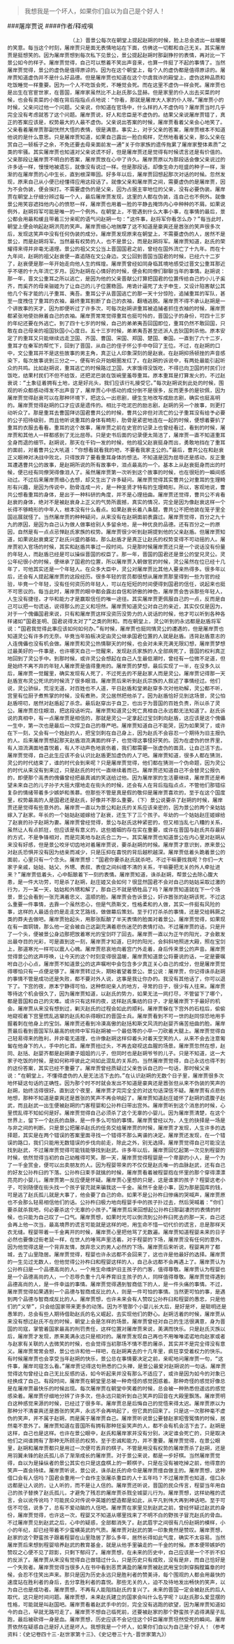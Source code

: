 > 我想我是一个坏人，如果你们自以为自己是个好人！

###屠岸贾说
####作者/释戒嗔

						（上）晋景公每次在朝堂上提起赵朔的时候，脸上总会透出一丝暖暖的笑意。每当这个时刻，屠岸贾只是面无表情地站在下面，仿佛这一切都和自己无关。其实屠岸贾是挺想笑的。因为屠岸贾想到每次私下见景公，景公提起赵朔时那副狰狞的表情，再对比一下景公如今的样子。屠岸贾觉得，自己可以憋着不笑出声音来，也算一件挺了不起的事情了。当然屠岸贾觉得，景公的虚伪是值得原谅的。因为在这个朝堂上，每个人的虚伪都是值得原谅的。屠岸贾知道虚伪并不是什么好品德。但是屠岸贾也知道在这个尔虞我诈的殿堂上，虚伪这种品质和吃饭睡觉一样重要。因为一个人不吃饭会死，不睡觉会死。而在这里不虚伪一样会死。屠岸贾也是出生在官宦世家，在晋国，屠岸家虽然比不上赵氏那么显赫。但是家里的仆人出去买菜的时候，也会有卖菜的小贩在背后指指点点地说：“你看，那就是屠岸大人家的仆人呀。”屠岸贾小的时候，父亲问过他一个问题。父亲说，你知道在官场中，什么样的人不虚伪吗？屠岸贾当时几乎完全没有考虑就答了这个问题。屠岸贾说，好人和忠臣是不虚伪的。结果父亲说屠岸贾错了，真正的答案应该是，权势最大的人最不虚伪。父亲说出答案的时候，屠岸贾看着父亲会心地笑了。父亲看着屠岸贾那副恍然大悟的表情，很是满意。事实上，对于父亲的答案，屠岸贾根本不知道他说的是什么意思。只是屠岸贾知道，如果自己露出一脸白痴样，茫然地看着父亲，那么父亲在赏自己一顿板子之余，不免还要去母亲面前发一通“关于你家族的遗传拖累了屠岸家整体素质”之类的牢骚。其实屠岸贾也知道对父亲说谎不好，但是屠岸贾还是觉得有时候谎言还是有价值的。父亲那段让屠岸贾不明白的答案，屠岸贾放在心中了许久。屠岸贾原以为那段话会像父亲说过的许多话一样，慢慢地被遗忘，就像没有说过一样。但是那段话，却像生命力旺盛的种子一样，渐渐的在屠岸贾的心中生长，直到根深蒂固。好多年以后，屠岸贾回想起那次对话的时候。忽然发现，原来自己从小便已经懂得应用这段话了。就像父亲和屠岸贾之间，需要虚伪的是屠岸贾，因为不会伪装，便会挨打。不需要虚伪的是父亲，因为占据主宰地位的父亲，没有必要伪装。屠岸贾在朝堂上仔细分辨过每一个人，最后屠岸贾发现，这里的人都在伪装，连自己也不例外。就像景公用笑容遮挡他内心的愤怒一样，屠岸贾也用着一脸的平静去掩饰内心中种种的不屑。如果说例外，赵朔将军可能是唯一的一个例外。在朝堂上，不管遇到什么大事小事，在事情的最后，景公都会用最和缓且带着三分亲昵的语气问赵朔一句：“这件事，赵将军你看怎么办？”每当此时，朝堂上便会响起赵朔洪亮的笑声。屠岸贾细心地揣摩了这不知道是豪爽还是嚣张的笑声很多次后，发现这笑声中没有任何伪装的成分。屠岸贾发现原来在朝堂上，不需要虚伪的人，居然不是景公，而是赵朔将军。当然最有权势的人，也不是景公，而是赵朔将军。屠岸贾知道，赵氏的荣耀得来得并非毫无道理。景公的祖父文公当上晋国国君之前，曾经在国外流亡了十九年。而在十九年间，赵朔的祖父赵衰便一直追随在文公身边。文公回到晋国当国君的时候，已经六十二岁了，赵衰便是那一年开始走向他人生的辉煌。屠岸贾曾经如同身临其境地感受过晋文公重耳那近乎不堪的十九年流亡岁月。因为赵朔在心情好的时候，便会和同僚们聊聊当年的事情。赵朔说：那一年，晋文公重耳之所以逃亡，是因为他的父亲晋献公打算把国君的位置传给自己的小儿子奚齐，而奚齐的母亲骊姬为了让自己的儿子位置稳固。用诡计逼死了太子申生，又设计陷害献公其他几个有才能的儿子重耳、夷吾。重耳公子从晋国逃亡的那一天十分惊险，追捕重耳的军队，甚至一度拽住了重耳的衣袖，最终重耳割断了自己的衣袖，翻墙逃脱。屠岸贾不得不承认赵朔是一个讲故事的天才，因为即便听过了许多次，可每次赵朔讲重耳被追捕者抓住衣袖的时候，屠岸贾都紧张地使劲揪着自己的衣袖。屠岸贾常常觉得重耳也挺可怜的，晋国公子的身份，可四十三岁的年纪还要在外逃亡。到了四十七岁的时候，自己的弟弟夷吾回国即位，重耳仍然不敢回国，只敢在自己母亲的祖国狄国小心度日。五十三岁时候，弟弟夷吾甚至还派人去狄国刺杀他。原本安定了的重耳又只能继续远走卫国、齐国、曹国、宋国、郑国、楚国、秦国。一直到了六十二岁，重耳才在秦军的帮忙下，回到了晋国，从自己的侄子怀公手中夺回了王位。不过，在赵朔的口中，文公重耳并不是这些故事的男主角，真正让人印象深刻的是赵衰。在赵朔抑扬顿挫的声音感染下，每次故事说到三分之一，便有听众开始眼圈发红了。在赵朔的诉说中，有两处最能引起听众的共鸣。比如赵朔说，重耳逃亡的时候路过卫国，大家饿得没饭吃，不得已向卫国的村民们讨饭吃，结果村民们不但不给饭，还把泥巴装在饭碗里羞辱重耳。原本重耳是打算发火的，不过赵衰说：“土象征着拥有土地，这是好兆头，我们应该行礼接受它。”每次赵朔说到此处的时候，围观的听众都感动得发不出声音了，屠岸贾心中感动的成分倒不是很多，反而更多的是钦佩，因为屠岸贾觉得赵衰可以在那种环境下，把这么一出悲剧，硬生生地改写成励志剧，确实也挺高明的。屠岸贾觉得赵朔的口才应该是遗传的。相比于吃泥巴的励志剧，赵朔的另一个故事，则更打动听众了。那是重耳去曹国拜访国君曹共公的时候，曹共公非但对流亡的公子重耳没有给予必要的公子招待级别，而且他听说重耳的身体有畸形，肋骨是紧密地连在一起的时候，便想着要扒了重耳的衣服去看看。重耳的这个故事，屠岸贾之前在史官的记录上也曾经看过，看到的时候，屠岸贾和其他人一样都感到了无比屈辱。只是史书后面的记录便太简洁了，屠岸贾一直不知道重耳全身而退的细节。赵朔说，那天在千钧一发的时候，他的祖父赵衰挺身而出，勇敢地挡在了重耳的面前，对着曹共公大吼道：“你想看就看我的吧，不要看我家主公的。”最后，曹共公在和赵衰正义眼神对决战中败北，只得放弃了要看重耳身体的想法。不知道是因为屈辱还是感动，反正重耳遭遇曹共公的故事，是赵朔所说的所有故事中，泪点最高的一个。基本上从赵衰挺身而出的时候，便已经有同僚哭得像泪人了。虽然屠岸贾第一次听到这个故事的时候，也在很短的一瞬间感动过。不过后来屠岸贾细心去想，却又生出了许多疑问。屠岸贾觉得其实曹共公对重耳的生理畸形有兴趣，是因为传说中，肋骨连成一片，是一种圣贤才特有的生理畸形。所以，客观地说，曹共公想看重耳的身体，是出于一种科研的角度，并不是心理扭曲。屠岸贾还觉得，曹共公不肯看赵衰的身体，绝对不是被赵衰身上正义的气势所震撼，真实的情况，完全是因为像赵衰这样一个长得不够畸形的中年人，根本没有什么看点。如果赵衰长着八条腿，曹共公不把他装在笼子里全国巡展就怪了。当然屠岸贾的种种疑问，从来没有在赵朔面前表露过。屠岸贾觉得，百分之九十九的原因，是因为自己认为做人做事给别人多留余地，是一种优良的品德。还有百分之一的原因，自然是有一点点忌惮赵氏家族的权势。屠岸贾很少听到赵朔提到他的父亲赵盾。但屠岸贾知道，如果说赵衰奠定了赵氏兴盛的基础，那么赵盾才是真正让赵氏的权势变得不可动摇的人。屠岸贾初入官场的时候，其实和赵盾共事过一段时间。只是那时候屠岸贾还只是一个说话没有份量的年轻人，而赵盾已经是可以操纵晋国的权臣了。那一年，晋国的国君还是景公的堂兄灵公。灵公年纪很小的时候，便继承了国君的位置，所以屠岸贾入朝做官的时候，灵公虽然在位已经十几年了，可他其实还是一个年轻人。在众多大臣中，灵公对屠岸贾比其他人要亲热得多。很多年以后，还会有人提起屠岸贾的这段经历。很多年轻的官员都很想从屠岸贾那里得到一些为官的经验，毕竟一个年轻，没有任何资历的年轻人，可以在短短的时间便得到国君的信任，说起来也挺不可思议的。每当此时，屠岸贾的眼中都会露出自信和骄傲的神色，屠岸贾会告诉那些年轻人，人生没有捷径，才华和能力才是赢取信任的唯一途径。其实屠岸贾更佩服自己的一点，反而是自己可以把一句谎话，说得那么的正义和坦然。屠岸贾知道灵公对自己的亲近，其实仅仅是因为，对于一个傀儡国君来说，只有和屠岸贾这样没资历没势力的人说话的时候，他才可以听到各种各样诸如“国君圣明、国君说得太对了”之类的附和。而在朝堂上，灵公听到的永远都是赵盾将军说：“国君我觉得此事应该如何如何办。”有时候，屠岸贾也挺同情灵公的遭遇的，但是屠岸贾也知道灵公有许多的无奈。毕竟当年拍板决定由灵公继承国君位置的人就是赵盾。违背赵盾意志的人连傀儡也没有机会做。屠岸贾和灵公热情聊天的时候，也会对未来充满无限幻想，屠岸贾梦想过最美好的一件事是，也许哪天自己一觉醒来，发现赵氏家族的人全部病死了，晋国的权利真正地回到了灵公手中。到那时候，或许灵公会想起在自己人生最低潮时，曾经有一位微不足道，但是始终不离不弃的年轻人屠岸贾是值得重用的。屠岸贾的梦想，最后实现了一半，在没多久以后，屠岸贾一觉醒里，确实发现有人死了，不过死去的不是赵家人而是灵公。屠岸贾记得那一天赵盾宣布灵公死讯的时候流了很多眼泪。屠岸贾后来听到赵氏宗族的人叙述了事情经过。他们说，灵公骄纵，荒淫无道，对百姓也不人道，平日赵盾和堂弟赵穿多次对他劝解，灵公都不听，宫里有位厨子煮熊掌的时候，没有煮熟，灵公居然把他杀了。因为赵盾恰好见到这场景，灵公怕赵盾唠叨，居然对赵盾起了杀念。最后赵穿出于自卫，也出于为晋国的百姓负责，所以杀了灵公。屠岸贾忍住眼泪，把这段话听完。屠岸贾知道灵公死亡真相自己永远都无法知道了。赵氏诉说的真相中，有一点屠岸贾是相信的，那就是灵公一定拿起过宝剑刺向赵盾，这应该是这个傀儡一生中，第一次也是最后一次捍卫自己的尊严吧。屠岸贾知道自己不能哭，因为如果哭了，或许在下一刻，又会有一个姓赵的人，把宝剑刺在自己身上，因为赵氏不会容忍一个期待为旧主报仇的人。后来屠岸贾想起那天赵盾泪流满面的样子，也觉得这事怪好笑的。因为在虚伪的世界里，有人泪流满面地喜悦着，有人不动声色地哀伤着，我们都需要一张虚伪的面具，让自己活下去。屠岸贾觉得，自己此生应该不会认识比赵盾更加虚伪的人了吧。屠岸贾知道，很多人都在猜测，灵公的时代结束了，谁的时代会到来呢？只是屠岸贾觉得，他们都在猜测一个伪命题，因为灵公的时代从来没有到来过，只是赵氏的时代一直继续着而已。屠岸贾还知道自己不会替灵公报仇的，即便那个高贵的傀儡曾经把最真诚的笑送给过他。因为屠岸家的生活要继续，屠岸贾还是希望未来自己的儿子孙子大摇大摆地走在街头的时候，还会有人在背后指指点点，不管他们那错综复杂的情绪带着多少嫉妒和羡慕。但那些不管是真是假的敬仰是屠岸贾喜欢的，至于在这个国度里，权势最高的人是国君还是赵氏，好像并不那么重要。（下）景公说要杀了赵朔的时候，屠岸贾还是觉得有些意外的。屠岸贾一直以为景公和赵氏的关系应该亲密的，因为景公的两个亲姑姑嫁入了赵家。年长的一个姑姑赵姬嫁给了赵衰，还生下了三个孩子。年幼的一个姑姑赵庄姬嫁给了赵衰的孙子赵朔为妻。屠岸贾曾经觉得，景公与赵氏这种紧密的，但又相当乱七八糟的关系，虽然让人有点抓狂，但应该是有意义的，这些婚姻的存在实在重要，或许在晋国与赵氏共存最好的方式，不是争锋相对，而是完美地与赵氏合二为一。其实屠岸贾也知道景公在内心里对赵朔从来没有好感，但是景公咬牙切齿地对着屠岸贾说，要杀赵朔的时候。屠岸贾才意识到，原来景公对赵氏恐惧并没有因为结亲而减少，只是压抑在喜悦的背后越积越深。屠岸贾低着头跪着景公的面前，心里只有一个念头。屠岸贾想：“国君你要杀赵氏就杀吧，不过干嘛要找我呢？你们一大家子亲戚，姑姑、姑父、外甥、表叔、表侄之间纠缠不清的关系，干嘛要把无关的外人牵扯进来？”屠岸贾低着头，心中酝酿着下一刻的表情。屠岸贾知道，诛杀赵朔，帮景公去除心腹大患，是一件大功劳，可是杀了赵朔，赵庄姬又会如何？很显然国君不会对自己的姑姑采取过激的行为，万一某一天，姑姑和外甥和解了，那自己不就是牺牲品了吗？屠岸贾知道就在下一个场景，景公会看到一张充满着忠义、温顺的脸。屠岸贾会告诉景公，奸诈嚣张的赵朔该死，不过这么重要一件事情，去靠一个虽然忠心，但是气质斯文，性格柔和的人做，其实一件挺有风险的事，这样的人最适合的是走走文艺路线，做做幕后策划。至于打打杀杀的事情，还是交给韩厥之类的莽夫去做吧。屠岸贾抬起头，用那张酝酿了半天表情的脸面对着景公。屠岸贾觉得，如果现在有一面铜镜，那么他一定会被自己这副充满着悲伤迷茫的表情打动。不过屠岸贾的话，只是开了一个头，便被景公身边那把放着寒光的宝剑吓了回去。屠岸贾一直以为正午的阳光，才会散发出最夺目的光彩，可是直到这一刻，屠岸贾才知道，巳时的阳光，会斜斜地照进大殿，照在宝剑上，那道寒光一样可以震人心魄。屠岸贾悲哀地向着宫门外走着，身后传来景公的声音。屠岸贾觉得景公的这声呼唤，让今天的这个时刻变得很温暖，屠岸贾知道景公将要说的话，一定是要嘱咐自己小心点，屠岸贾不知道景公的这声嘱咐中会包含多少真正关心自己的成分，但是屠岸贾觉得哪怕只有一点便足够了。屠岸贾转过头，期盼着望着景公。景公说：屠岸贾，你记得诛杀赵朔的事情不管是成功还是失败，都不要对外人说，这事是我让你办的。我没有其他话了，你可以退下了。下宫的夜，原本宁静得可怕，这种祭祀亲人的地方，寻常的日子，很少有人往来。屠岸贾等待这个机会很久了，因为屠岸贾知道，以赵氏的势力，如果无法一网打尽，不管留下了哪个，都是晋国和自己的灾难。或许只有这样的夜，这样赵氏集结的日子，才是屠岸贾下手最好的机会。屠岸贾从来没有想到过，剿灭赵氏的过程会如此的顺利。屠岸贾躲在下宫外的石柱后，偷偷地窥视着下宫里慌乱逃窜的赵氏和杀得眼红的晋国士兵。屠岸贾看到不可一世的赵同惊恐地用手握着刺在他身上的宝剑。屠岸贾还看到冷漠高傲的赵括和斯文风流的赵婴齐痛苦扭曲的脸。屠岸贾最后看到晋国军队最高的统帅中军将赵朔被一个最低等的小卒一刀砍着大腿上。屠岸贾觉得自己轻易得来的胜利，并非毫无道理，也许像赵朔这样仰着头对着天空笑的人，从来不会去注意匍匐在他身下的人，手中的匕首。屠岸贾扭过头，不再去窥视这血腥的场景。屠岸贾忽然在想，赵同、赵括、赵婴齐都是赵朔妻子姐姐的儿子，但同时也是赵朔爷爷的儿子。只是不知道，这一大家子吃饭的时候，是如何称呼彼此之间如此混乱的关系的。当然屠岸贾觉得，自己永远也得不到的这份答案，其实已经不重要了。屠岸贾曾经质疑过父亲告诉自己的一句话，那时候父亲说：“在朝堂上，不懂得虚伪的人是无法活下去的。”在认识赵朔的无数个日子里，屠岸贾很多次地怀疑这句话的正确性。因为那个时不时就会发出不知道是豪爽还是嚣张但从来不伪装的笑声的赵朔，始终活得很好。直到这个夜里，屠岸贾才完完全全的对这句话深信不疑。屠岸贾有点悲伤地想，那种不知道是豪爽还是嚣张的笑声不再会响起了。屠岸贾知道赵庄姬怀了赵朔的遗腹子赵武，而且赵武一出生便被赵朔的门客程婴和公孙杵臼带出宫外。屠岸贾听到这个消息的时候，心里慌乱得不知如何是好。屠岸贾觉得自己必须杀了这个无辜的小婴儿。因为屠岸贾清楚，在这个世界上，留下一个赵氏的血脉，是一件多么可怕的事情。屠岸贾曾经以为，人生的抉择是一场是与非之间的判断。只是景公把屠杀赵氏的任务交给屠岸贾的时候，屠岸贾才发现，人生许多的选择题，其实是在两个错误的答案里面寻找一个错得不那么离谱的决定。屠岸贾还发现，在一个错误的路口，我们只能用无数错误的步伐向前走，除此之外，别无选择。屠岸贾觉得自己可能没法找到赵武，不过屠岸贾觉得可能钱能够找到赵武。许多年以后，屠岸贾回忆起第一次见到程婴的时候，依然觉得当初的自己幼稚得可笑。那一天，屠岸贾觉得程婴是一个卑鄙的小人，是一个为了一千金赏金，便可以出卖朋友的人。因为程婴带来的不仅仅是赵氏唯一的血脉赵武，还有自己的好友公孙杵臼的下落。公孙杵臼束手就擒的时候，屠岸贾看着被程婴抱在怀里的那个穿得漂漂亮亮的小婴儿，屠岸贾第一反应便是怀疑。屠岸贾心里想的只是，这是谁家的孩子？程婴这老小子，可别随便在街头找一个孩子冒充就来骗我这一千金。虽然千金是小事，因为那是国库的钱，可是逃了赵氏孤儿就是大事了，他会要了自己的命。如果不是公孙杵臼惨痛的哭喊声，屠岸贾原也不会那么轻易相信他们的话。公孙杵臼极力地向程婴手中的孩子扑过去，然后哭喊着：“你们要杀就杀我吧，何必要杀这个无辜的小孩子。”屠岸贾后来回想起公孙杵臼那副凄厉的表情的时候，也只能为自己叹了一口气。屠岸贾想，如果时光可以倒流到公孙杵臼死去的那一天，自己还会再上他一次当，最高境界的谎言可能就是这样的吧，用生命不惜一切代价的谎言，总是那样天衣无缝。程婴带着一千金离开的时候，屠岸贾心里把他骂了无数遍。屠岸贾知道程婴未来的日子必然也要像过街老鼠一样，在世人的唾骂声里活着。对于程婴的下场，屠岸贾没有任何的意外，因为他觉得这是一个背弃友情，放弃忠义的男人必然的下场。屠岸贾后来听说，程婴离开了都城，去了山里隐居。屠岸贾觉得，程婴也许永远都不会回来了，这也许是他最好的选择。屠岸贾的一生见过无数人，但他觉得公孙杵臼和程婴这样的人，自己永远都不会再遇上了。屠岸贾认为公孙杵臼是一个品德高尚的人，一个用生命维护旧主孩子的门客，值得尊敬。屠岸贾认为程婴也是一个品德高尚的人，一个忍辱负重十几年养育旧主孩子的人，同样值得尊敬。屠岸贾觉得遇到品德高尚的人，是一件幸运的事情。屠岸贾觉得遇到智商低下的人，是一件头痛的事情。不过，屠岸贾觉得如果遇到一个品德与智商成反比的人，则是一件可怕的事情。当然更可怕的事，是遇到两个品德与智商成反比的人。屠岸贾想，也许未来会有人赞叹公孙杵臼和程婴的愚忠，只是他们的“义举”，只会给国家带来更多的动荡。因为不管那个小婴儿长大后，是好是坏，是聪明还是愚笨的，总会有些人期待借助赵氏的名义崛起，去实现他们的野心。赵朔活着的时候，屠岸贾从来没有想过赵氏不在的时候，朝堂上会是怎样的场景。屠岸贾曾经对自己的生活很满意，身为晋国的司寇，掌管着国家最高的刑罚责任，这样位置对屠岸贾来说，美满而快乐。只是赵氏灭族以后，屠岸贾才发现，原来美满永远只是相对的。屠岸贾发现自己再也不用唯唯诺诺地向赵家或者与赵家有关联的人去微笑的时候，也会觉得当初那场不情不愿的屠杀，其实并不是完全得没有意义。屠岸贾常常会想，景公也许和他一样吧，在赵朔离去的十几年里，疯狂享受着权力的快乐。有时候屠岸贾也会享受当年赵朔的快乐，景公总在事情要决定之前，亲昵地问屠岸贾一句，“这件事，屠岸司寇怎么看。”屠岸贾记得这句熟悉的口头禅，是景公最爱对赵朔说的一句话。屠岸贾觉得这句曾经让自己无比反感的话，如今听起来并没有那么不适应了，或许是因为如今的对象已经换成了自己。有段时间，屠岸贾在朝堂里总被一种奇怪的感觉困惑着。那种奇怪的感觉好像总是在屠岸贾最快乐的时候出现。每次屠岸贾在朝堂中笑着的时候，总会被一种熟悉但遥远的感觉感染着。屠岸贾仔细地分辨了许多次，但永远只能听到自己笑声的回音在大殿里飘荡。屠岸贾明白这种感觉来源的时候，已经过了很多年。屠岸贾总是后悔自己的觉悟来得太迟。屠岸贾原以为那种分不清豪爽还是嚣张的笑声，永远不会再响起了，但它真的回来了。只是这一次那种毫不虚伪的笑声，并不属于赵朔，而是属于屠岸贾自己。屠岸贾听说景公要替赵家昭雪冤情的时候，居然毫不意外了。屠岸贾知道在晋国所有拥有那种狂妄笑声的人，都不会有机会活下去了。赵朔是这样，自己也是这样。也许在景公眼中，赵氏和屠岸家并没有分别，决定谁会死亡的，只是取决他们之间谁拥有了那种无所顾忌的权势。至于忠诚和能力，并不重要。屠岸贾觉得，在景公眼里，赵朔和屠岸贾都只是用过一次便可丢弃的棋子。不管是用没有权势的屠岸贾杀了赵朔，还是用羽翼未锋的赵氏孤儿杀了渐渐成长的屠岸贾。对于景公来说，都是一步好棋。当然屠岸贾觉得，自以为是操纵者的景公其实也只是这盘棋上的一颗棋子。只是在没有被吃掉之前，他得意的笑声一直会持续。屠岸贾听说，景公说，诛杀赵氏的命令是屠岸贾擅自做主的。屠岸贾想，这种借口会有人信吗？国君会重用一个自作主张屠杀重臣的人十五年吗？不过屠岸贾也知道，借口永远都是让人说的，让人听的，而不是让人信的。屠岸贾还听说，晋国的民众传言，程婴当年用自己的孩子替换了赵氏孤儿，才避免了残忍的屠岸贾杀戮全城婴儿行为。屠岸贾想，这样幼稚的谎言，会以讹传讹吗？可能民众对传说中英雄的塑造都是如此，从平凡到伟大再到神话吧。至于可信不可信，说多了，总有不爱动脑的人信吧。屠岸贾在家里见到赵武之前，曾经怀疑过赵武的身份，屠岸贾觉得，也许这一次，程婴又不知道从哪里找来了不明不白的野孩子冒充赵氏的骨血。不过屠岸贾见到赵武之后，心中的疑惑，全部都消失了。赵武眉宇之间很有几份赵朔的模样，小小的年纪，却已经带着不少蛮横英武的气质。屠岸贾对赵武的第一印象竟然是赞叹。屠岸贾想，赵家的这个野蛮孩子跟着程婴在山里隐居了那么多年，居然长得如此气度，确实不太容易。当然屠岸贾后来想到程婴培养赵武的教育基金，就是从他手里骗走的一千金的时候。原本便带嫉妒的赞叹之心便不见了踪影，只剩下郁闷了。屠岸贾想，在未来的历史中，自己应该是一个不折不扣的反派了。屠岸贾从来没有觉得自己做错过什么，只是历史只有成败，没有是非，而自己恰好是一个失败者。屠岸贾觉得当很多人在书中看到恶贯满盈的屠岸贾被赵武用宝剑刺穿胸膛篇章的时候，会忍不住笑出声来。那只是因为历史永远只是胜利者的赞美诗，每个围观的人都会用最快的速度站在胜利者的身后，去分享胜利者的喜悦。那些无关的人，迫不及待地发出畅快的笑声，以为自己也是成功者。屠岸贾想，不再有人能阻挡赵氏的复兴了。未来的晋国一定会被赵氏的后人取代，这只是时间问题。屠岸贾想，未来赵氏建立的国家会叫什么名字呢？以赵氏那么爱显摆的性格，可能就是叫赵国吧。屠岸贾看着赵武手中的剑，完全没有逃跑的欲望，因为屠岸贾知道如今的自己，早就无路可走了。屠岸贾不想自己临死前，还要被赵家的那个野蛮孩子追得满屋子乱跑，最后被砍得一身是血。屠岸贾想，历史应该不会记住这个奸臣屠岸贾坦然受死的瞬间。屠岸贾依然在疑惑自己是好人还是坏人。我想我是一个坏人，如果你们自以为自己是个好人！（参考资料：《史记卷四十三·赵世家第十三》、《史记卷三十九·晋世家第九》）			  		